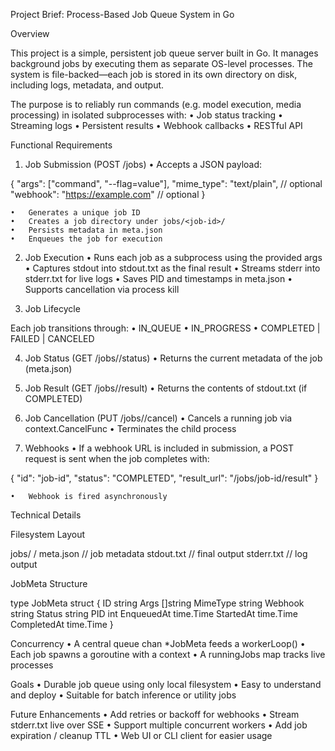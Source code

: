 Project Brief: Process-Based Job Queue System in Go

Overview

This project is a simple, persistent job queue server built in Go. It manages background jobs by executing them as separate OS-level processes. The system is file-backed—each job is stored in its own directory on disk, including logs, metadata, and output.

The purpose is to reliably run commands (e.g. model execution, media processing) in isolated subprocesses with:
	•	Job status tracking
	•	Streaming logs
	•	Persistent results
	•	Webhook callbacks
	•	RESTful API

Functional Requirements

1. Job Submission (POST /jobs)
	•	Accepts a JSON payload:

{
  "args": ["command", "--flag=value"],
  "mime_type": "text/plain",       // optional
  "webhook": "https://example.com" // optional
}


	•	Generates a unique job ID
	•	Creates a job directory under jobs/<job-id>/
	•	Persists metadata in meta.json
	•	Enqueues the job for execution

2. Job Execution
	•	Runs each job as a subprocess using the provided args
	•	Captures stdout into stdout.txt as the final result
	•	Streams stderr into stderr.txt for live logs
	•	Saves PID and timestamps in meta.json
	•	Supports cancellation via process kill

3. Job Lifecycle

Each job transitions through:
	•	IN_QUEUE
	•	IN_PROGRESS
	•	COMPLETED | FAILED | CANCELED

4. Job Status (GET /jobs/<id>/status)
	•	Returns the current metadata of the job (meta.json)

5. Job Result (GET /jobs/<id>/result)
	•	Returns the contents of stdout.txt (if COMPLETED)

6. Job Cancellation (PUT /jobs/<id>/cancel)
	•	Cancels a running job via context.CancelFunc
	•	Terminates the child process

7. Webhooks
	•	If a webhook URL is included in submission, a POST request is sent when the job completes with:

{
  "id": "job-id",
  "status": "COMPLETED",
  "result_url": "/jobs/job-id/result"
}


	•	Webhook is fired asynchronously

Technical Details

Filesystem Layout

jobs/
  <job-id>/
    meta.json       // job metadata
    stdout.txt      // final output
    stderr.txt      // log output

JobMeta Structure

type JobMeta struct {
  ID          string
  Args        []string
  MimeType    string
  Webhook     string
  Status      string
  PID         int
  EnqueuedAt  time.Time
  StartedAt   time.Time
  CompletedAt time.Time
}

Concurrency
	•	A central queue chan *JobMeta feeds a workerLoop()
	•	Each job spawns a goroutine with a context
	•	A runningJobs map tracks live processes

Goals
	•	Durable job queue using only local filesystem
	•	Easy to understand and deploy
	•	Suitable for batch inference or utility jobs

Future Enhancements
	•	Add retries or backoff for webhooks
	•	Stream stderr.txt live over SSE
	•	Support multiple concurrent workers
	•	Add job expiration / cleanup TTL
	•	Web UI or CLI client for easier usage